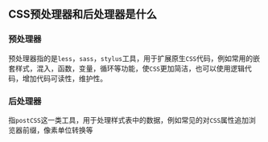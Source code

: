 ## CSS预处理器和后处理器是什么

### 预处理器

预处理器指的是`less`，`sass`，`stylus`工具，用于扩展原生`CSS`代码，例如常用的嵌套样式，混入，函数，变量，循环等功能，使`CSS`更加简洁，也可以使用逻辑代码，增加代码可读性，维护性。

### 后处理器

指`postCSS`这一类工具，用于处理样式表中的数据，例如常见的对`CSS`属性追加浏览器前缀，像素单位转换等